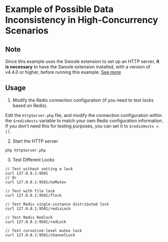 # Example of Possible Data Inconsistency in High-Concurrency Scenarios

## Note

Since this example uses the Swoole extension to set up an HTTP server, **it is necessary** to have the Swoole extension installed, with a version of v4.4.0 or higher, before running this example. [See more](https://wiki.swoole.com/#/coroutine/http_server?id=http%e6%9c%8d%e5%8a%a1%e5%99%a8)

## Usage

1. Modify the Redis connection configuration (if you need to test locks based on Redis).

Edit the `httpServer.php` file, and modify the connection configuration within the `$redisHosts` variable to match your own Redis configuration information. If you don't need this for testing purposes, you can set it to `$redisHosts = []`.

2. Start the HTTP server

```shell
php httpServer.php
```

3. Test Different Locks

```shell
// Test without setting a lock
curl 127.0.0.1:9501
// Or
curl 127.0.0.1:9501/noMutex

// Test with file lock
curl 127.0.0.1:9501/flock

// Test Redis single-instance distributed lock
curl 127.0.0.1:9501/redisLock

// Test Redis Redlock
curl 127.0.0.1:9501/redLock

// Test coroutine-level mutex lock
curl 127.0.0.1:9501/channelLock

```
